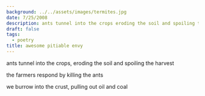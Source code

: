 ```yaml
---
background: ../../assets/images/termites.jpg
date: 7/25/2008
description: ants tunnel into the crops eroding the soil and spoiling the harvest...
draft: false
tags:
  - poetry
title: awesome pitiable envy
---
```


ants tunnel into the crops, eroding the soil and spoiling the harvest

the farmers respond by killing the ants

we burrow into the crust, pulling out oil and coal
